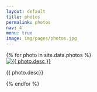 ```yaml
---
layout: default
title: photos
permalink: photos
nav: 4
menu: true
image: img/pages/photos.jpg
---
```


<div class="grid-4">
{% for photo in site.data.photos %}
  <div class="card">
    <a class="img-link" href="img/photos/{{ photo.large }}">
      <img class="img-photo" src="img/photos/{{ photo.small }}" alt="{{ photo.desc }}">
    </a>
    <p class="img-desc"> {{ photo.desc}} </p>
  </div>
{% endfor %}
</div>